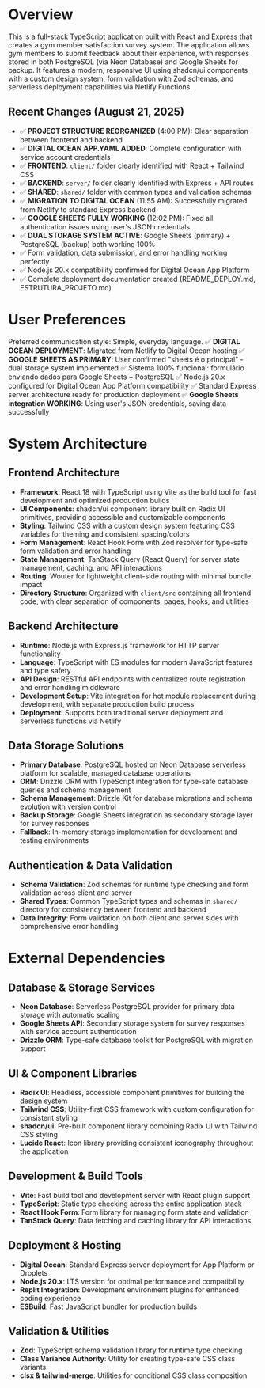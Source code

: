 # Overview

This is a full-stack TypeScript application built with React and Express that creates a gym member satisfaction survey system. The application allows gym members to submit feedback about their experience, with responses stored in both PostgreSQL (via Neon Database) and Google Sheets for backup. It features a modern, responsive UI using shadcn/ui components with a custom design system, form validation with Zod schemas, and serverless deployment capabilities via Netlify Functions.

## Recent Changes (August 21, 2025)
- ✅ **PROJECT STRUCTURE REORGANIZED** (4:00 PM): Clear separation between frontend and backend
- ✅ **DIGITAL OCEAN APP.YAML ADDED**: Complete configuration with service account credentials
- ✅ **FRONTEND**: `client/` folder clearly identified with React + Tailwind CSS
- ✅ **BACKEND**: `server/` folder clearly identified with Express + API routes
- ✅ **SHARED**: `shared/` folder with common types and validation schemas
- ✅ **MIGRATION TO DIGITAL OCEAN** (11:55 AM): Successfully migrated from Netlify to standard Express backend
- ✅ **GOOGLE SHEETS FULLY WORKING** (12:02 PM): Fixed all authentication issues using user's JSON credentials
- ✅ **DUAL STORAGE SYSTEM ACTIVE**: Google Sheets (primary) + PostgreSQL (backup) both working 100%
- ✅ Form validation, data submission, and error handling working perfectly
- ✅ Node.js 20.x compatibility confirmed for Digital Ocean App Platform
- ✅ Complete deployment documentation created (README_DEPLOY.md, ESTRUTURA_PROJETO.md)

# User Preferences

Preferred communication style: Simple, everyday language.
✅ **DIGITAL OCEAN DEPLOYMENT**: Migrated from Netlify to Digital Ocean hosting
✅ **GOOGLE SHEETS AS PRIMARY**: User confirmed "sheets é o principal" - dual storage system implemented
✅ Sistema 100% funcional: formulário enviando dados para Google Sheets + PostgreSQL
✅ Node.js 20.x configured for Digital Ocean App Platform compatibility
✅ Standard Express server architecture ready for production deployment
✅ **Google Sheets integration WORKING**: Using user's JSON credentials, saving data successfully

# System Architecture

## Frontend Architecture
- **Framework**: React 18 with TypeScript using Vite as the build tool for fast development and optimized production builds
- **UI Components**: shadcn/ui component library built on Radix UI primitives, providing accessible and customizable components
- **Styling**: Tailwind CSS with a custom design system featuring CSS variables for theming and consistent spacing/colors
- **Form Management**: React Hook Form with Zod resolver for type-safe form validation and error handling
- **State Management**: TanStack Query (React Query) for server state management, caching, and API interactions
- **Routing**: Wouter for lightweight client-side routing with minimal bundle impact
- **Directory Structure**: Organized with `client/src` containing all frontend code, with clear separation of components, pages, hooks, and utilities

## Backend Architecture
- **Runtime**: Node.js with Express.js framework for HTTP server functionality
- **Language**: TypeScript with ES modules for modern JavaScript features and type safety
- **API Design**: RESTful API endpoints with centralized route registration and error handling middleware
- **Development Setup**: Vite integration for hot module replacement during development, with separate production build process
- **Deployment**: Supports both traditional server deployment and serverless functions via Netlify

## Data Storage Solutions
- **Primary Database**: PostgreSQL hosted on Neon Database serverless platform for scalable, managed database operations
- **ORM**: Drizzle ORM with TypeScript integration for type-safe database queries and schema management
- **Schema Management**: Drizzle Kit for database migrations and schema evolution with version control
- **Backup Storage**: Google Sheets integration as secondary storage layer for survey responses
- **Fallback**: In-memory storage implementation for development and testing environments

## Authentication & Data Validation
- **Schema Validation**: Zod schemas for runtime type checking and form validation across client and server
- **Shared Types**: Common TypeScript types and schemas in `shared/` directory for consistency between frontend and backend
- **Data Integrity**: Form validation on both client and server sides with comprehensive error handling

# External Dependencies

## Database & Storage Services
- **Neon Database**: Serverless PostgreSQL provider for primary data storage with automatic scaling
- **Google Sheets API**: Secondary storage system for survey responses with service account authentication
- **Drizzle ORM**: Type-safe database toolkit for PostgreSQL with migration support

## UI & Component Libraries
- **Radix UI**: Headless, accessible component primitives for building the design system
- **Tailwind CSS**: Utility-first CSS framework with custom configuration for consistent styling
- **shadcn/ui**: Pre-built component library combining Radix UI with Tailwind CSS styling
- **Lucide React**: Icon library providing consistent iconography throughout the application

## Development & Build Tools
- **Vite**: Fast build tool and development server with React plugin support
- **TypeScript**: Static type checking across the entire application stack
- **React Hook Form**: Form library for managing form state and validation
- **TanStack Query**: Data fetching and caching library for API interactions

## Deployment & Hosting
- **Digital Ocean**: Standard Express server deployment for App Platform or Droplets
- **Node.js 20.x**: LTS version for optimal performance and compatibility
- **Replit Integration**: Development environment plugins for enhanced coding experience
- **ESBuild**: Fast JavaScript bundler for production builds

## Validation & Utilities
- **Zod**: TypeScript schema validation library for runtime type checking
- **Class Variance Authority**: Utility for creating type-safe CSS class variants
- **clsx & tailwind-merge**: Utilities for conditional CSS class composition